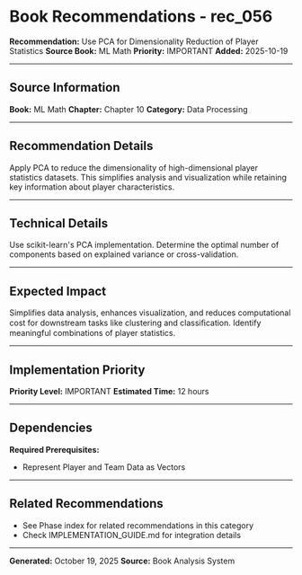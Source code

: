 # Book Recommendations - rec_056

**Recommendation:** Use PCA for Dimensionality Reduction of Player Statistics
**Source Book:** ML Math
**Priority:** IMPORTANT
**Added:** 2025-10-19

---

## Source Information

**Book:** ML Math
**Chapter:** Chapter 10
**Category:** Data Processing

---

## Recommendation Details

Apply PCA to reduce the dimensionality of high-dimensional player statistics datasets. This simplifies analysis and visualization while retaining key information about player characteristics.

---

## Technical Details

Use scikit-learn's PCA implementation. Determine the optimal number of components based on explained variance or cross-validation.

---

## Expected Impact

Simplifies data analysis, enhances visualization, and reduces computational cost for downstream tasks like clustering and classiﬁcation. Identify meaningful combinations of player statistics.

---

## Implementation Priority

**Priority Level:** IMPORTANT
**Estimated Time:** 12 hours

---

## Dependencies

**Required Prerequisites:**

- Represent Player and Team Data as Vectors


---

## Related Recommendations

- See Phase index for related recommendations in this category
- Check IMPLEMENTATION_GUIDE.md for integration details

---

**Generated:** October 19, 2025
**Source:** Book Analysis System
